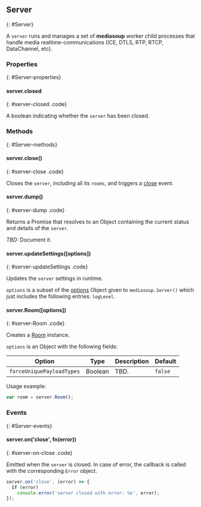 ## Server
{: #Server}

A `server` runs and manages a set of **mediasoup** worker child processes that handle media realtime-communications (ICE, DTLS, RTP, RTCP, DataChannel, etc).


### Properties
{: #Server-properties}

<section markdown='1'>

#### server.closed
{: #server-closed .code}

A boolean indicating whether the `server` has been closed.

</section>


### Methods
{: #Server-methods}

<section markdown='1'>

#### server.close()
{: #server-close .code}

Closes the `server`, including all its `rooms`, and triggers a [close](#server-on-close) event.


#### server.dump()
{: #server-dump .code}

Returns a Promise that resolves to an Object containing the current status and details of the `server`.

*TBD:* Document it.

#### server.updateSettings([options])
{: #server-updateSettings .code}

Updates the `server` settings in runtime.

`options` is a subset of the [options](#mediasoup-Server-options) Object given to `mediasoup.Server()` which just includes the following entries: `logLevel`.

#### server.Room([options])
{: #server-Room .code}

Creates a [Room](#Room) instance.

`options` is an Object with the following fields:

<div markdown='1' id='server-Room-options' class='table-wrapper'>

Option                   | Type    | Description   | Default
------------------------ | ------- | ------------- | -------------
`forceUniquePayloadTypes`| Boolean | TBD. | `false`

</div>

Usage example:

```javascript
var room = server.Room();
```

</section>


### Events
{: #Server-events}

<section markdown='1'>

#### server.on('close', fn(error))
{: #server-on-close .code}

Emitted when the `server` is closed. In case of error, the callback is called with the corresponding `Error` object.

```javascript
server.on('close', (error) => {
  if (error)
    console.error('server closed with error: %o', error);
});
```

</section>
